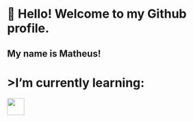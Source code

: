 # 👋 Hello! Welcome to my Github profile.
## My name is Matheus!

# >I’m currently learning:

<img loading="lazy" src="https://cdn.jsdelivr.net/gh/devicons/devicon/icons/java/java-original.svg" width="40" height="40"/>






<!--
**nononozero/nononozero** is a ✨ _special_ ✨ repository because its `README.md` (this file) appears on your GitHub profile.
Here are some ideas to get you started:

- 🔭 I’m currently working on ...
- 🌱 I’m currently learning ...
- 👯 I’m looking to collaborate on ...
- 🤔 I’m looking for help with ...
- 💬 Ask me about ...
- 📫 How to reach me: ...
- 😄 Pronouns: ...
- ⚡ Fun fact: ...
-->
